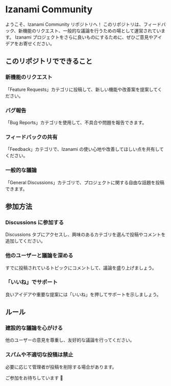 # Izanami Community

ようこそ、Izanami Community リポジトリへ！
このリポジトリは、フィードバック、新機能のリクエスト、一般的な議論を行うための場として運営されています。
Izanami プロジェクトをさらに良いものにするために、ぜひご意見やアイデアをお寄せください。

## このリポジトリでできること

### 新機能のリクエスト

「Feature Requests」カテゴリに投稿して、新しい機能や改善案を提案してください。

### バグ報告

「Bug Reports」カテゴリを使用して、不具合や問題を報告できます。

### フィードバックの共有

「Feedback」カテゴリで、Izanami の使い心地や改善してほしい点を共有してください。

### 一般的な議論

「General Discussions」カテゴリで、プロジェクトに関する自由な話題を投稿できます。

## 参加方法

### Discussions に参加する

Discussions タブにアクセスし、興味のあるカテゴリを選んで投稿やコメントを追加してください。

### 他のユーザーと議論を深める

すでに投稿されているトピックにコメントして、議論を盛り上げましょう。

### 「いいね」でサポート

良いアイデアや重要な提案には「いいね」を押してサポートを示しましょう。

## ルール

### 建設的な議論を心がける

他のユーザーの意見を尊重し、友好的な議論を行ってください。

### スパムや不適切な投稿は禁止

必要に応じて管理者が投稿を削除する場合があります。

ご参加をお待ちしています 🚀
